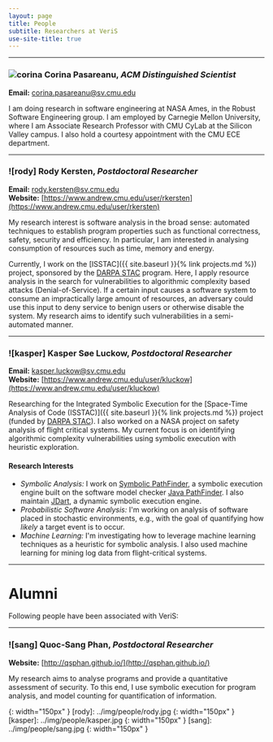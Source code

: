 ```yaml
---
layout: page
title: People
subtitle: Researchers at VeriS
use-site-title: true
---
```


---

### ![corina] Corina Pasareanu, *ACM Distinguished Scientist*
**Email:** [corina.pasareanu@sv.cmu.edu](mailto:corina.pasareanu@sv.cmu.edu)




I am doing research in software engineering at NASA Ames, in the Robust Software Engineering group. I am employed by Carnegie Mellon University, where I am Associate Research Professor with CMU CyLab at the Silicon Valley campus. I also hold a courtesy appointment with the CMU ECE department.

---

### ![rody] Rody Kersten, *Postdoctoral Researcher*
**Email:** [rody.kersten@sv.cmu.edu](mailto:rody.kersten@sv.cmu.edu)  
**Website:** [https://www.andrew.cmu.edu/user/rkersten](https://www.andrew.cmu.edu/user/rkersten)

My research interest is software analysis in the broad sense: automated techniques to establish program properties such as functional correctness, safety, security and efficiency. In particular, I am interested in analysing consumption of resources such as time, memory and energy.

Currently, I work on the [ISSTAC]({{ site.baseurl }}{% link projects.md %}) project, sponsored by the [DARPA STAC](http://www.darpa.mil/program/space-time-analysis-for-cybersecurity) program. Here, I apply resource analysis in the search for vulnerabilities to algorithmic complexity based attacks (Denial-of-Service). If a certain input causes a software system to consume an impractically large amount of resources, an adversary could use this input to deny service to benign users or otherwise disable the system. My research aims to identify such vulnerabilities in a semi-automated manner.

---

### ![kasper] Kasper Søe Luckow, *Postdoctoral Researcher*
**Email:** [kasper.luckow@sv.cmu.edu](mailto:kasper.luckow@sv.cmu.edu)  
**Website:** [https://www.andrew.cmu.edu/user/kluckow](https://www.andrew.cmu.edu/user/kluckow)

Researching for the Integrated Symbolic Execution for the [Space-Time Analysis of Code (ISSTAC)]({{ site.baseurl }}{% link projects.md %}) project (funded by [DARPA STAC](http://www.darpa.mil/program/space-time-analysis-for-cybersecurity)). I also worked on a NASA project on safety analysis of flight critical systems. My current focus is on identifying algorithmic complexity vulnerabilities using symbolic execution with heuristic exploration.

#### Research Interests
- *Symbolic Analysis:* I work on [Symbolic PathFinder](http://babelfish.arc.nasa.gov/trac/jpf/wiki/projects/jpf-symbc), a symbolic execution engine built on the software model checker [Java PathFinder](http://babelfish.arc.nasa.gov/trac/jpf). I also maintain [JDart](https://github.com/psycopaths/jdart), a dynamic symbolic execution engine.
- *Probabilistic Software Analysis:* I'm working on analysis of software placed in stochastic environments, e.g., with the goal of quantifying how *likely* a target event is to occur.
- *Machine Learning:* I'm investigating how to leverage machine learning techniques as a heuristic for symbolic analysis. I also used machine learning for mining log data from flight-critical systems.


---

# Alumni
Following people have been associated with VeriS:

---

### ![sang] Quoc-Sang Phan, *Postdoctoral Researcher*
**Website:** [http://qsphan.github.io/](http://qsphan.github.io/)

My research aims to analyse programs and provide a quantitative assessment of security. To this end, I use symbolic execution for program analysis, and model counting for quantification of information. 


[corina]: ../img/people/corina.png 
{: width="150px" }
[rody]: ../img/people/rody.jpg 
{: width="150px" }
[kasper]: ../img/people/kasper.jpg 
{: width="150px" }
[sang]: ../img/people/sang.jpg
{: width="150px" }



